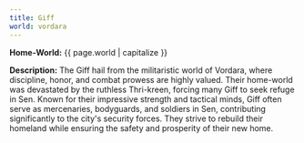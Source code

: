 ```yaml
---
title: Giff
world: vordara
---
```


**Home-World:** {{ page.world | capitalize }}

**Description:** The Giff hail from the militaristic world of Vordara, where discipline, honor, and combat prowess are highly valued. Their home-world was devastated by the ruthless Thri-kreen, forcing many Giff to seek refuge in Sen. Known for their impressive strength and tactical minds, Giff often serve as mercenaries, bodyguards, and soldiers in Sen, contributing significantly to the city's security forces. They strive to rebuild their homeland while ensuring the safety and prosperity of their new home.

<!--more-->

